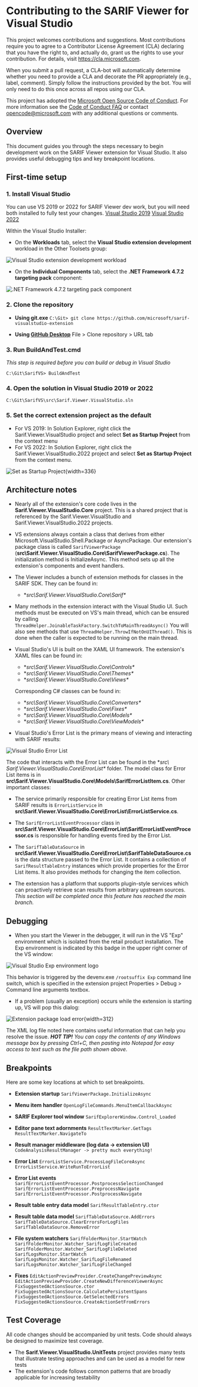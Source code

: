 # Contributing to the SARIF Viewer for Visual Studio
This project welcomes contributions and suggestions.  Most contributions require you to agree to a Contributor License Agreement (CLA) declaring that you have the right to, and actually do, grant us the rights to use your contribution. For details, visit https://cla.microsoft.com.

When you submit a pull request, a CLA-bot will automatically determine whether you need to provide a CLA and decorate the PR appropriately (e.g., label, comment). Simply follow the instructions provided by the bot. You will only need to do this once across all repos using our CLA.

This project has adopted the [Microsoft Open Source Code of Conduct](https://opensource.microsoft.com/codeofconduct/). For more information see the [Code of Conduct FAQ](https://opensource.microsoft.com/codeofconduct/faq/) or contact [opencode@microsoft.com](mailto:opencode@microsoft.com) with any additional questions or comments.

## Overview
This document guides you through the steps necessary to begin development work on the SARIF Viewer extension for Visual Studio. It also provides useful debugging tips and key breakpoint locations.

## First-time setup

### 1. Install Visual Studio
You can use VS 2019 or 2022 for SARIF Viewer dev work, but you will need both installed to fully test your changes.
[Visual Studio 2019](https://visualstudio.microsoft.com/vs/older-downloads/)
[Visual Studio 2022](https://visualstudio.microsoft.com/vs/enterprise/) 

Within the Visual Studio Installer:
- On the **Workloads** tab, select the **Visual Studio extension development** workload in the Other Toolsets group:

![Visual Studio extension development workload](assets/Contributing-ExtensionsWorkload.png)
- On the **Individual Components** tab, select the **.NET Framework 4.7.2 targeting pack** component:

![.NET Framework 4.7.2 targeting pack component](assets/Contributing-Framework472Component.png)

### 2. Clone the repository
- **Using git.exe**
    `C:\Git> git clone https://github.com/microsoft/sarif-visualstudio-extension`

- **Using [GitHub Desktop](https://desktop.github.com/)**
File > Clone repository > URL tab

### 3. Run BuildAndTest.cmd
*This step is required before you can build or debug in Visual Studio*

    C:\Git\SarifVS> BuildAndTest

### 4. Open the solution in Visual Studio 2019 or 2022
`C:\Git\SarifVS\src\Sarif.Viewer.VisualStudio.sln`

### 5. Set the correct extension project as the default

 - For VS 2019: In Solution Explorer, right click the Sarif.Viewer.VisualStudio project and select **Set as Startup Project**
   from the context menu
 - For VS 2022: In Solution Explorer, right click the Sarif.Viewer.VisualStudio.2022 project and select **Set as Startup Project** from the context menu.

![Set as Startup Project](assets/Contributing-SetAsStartupProject.png){width=336}

## Architecture notes

 - Nearly all of the extension's core code lives in the **Sarif.Viewer.VisualStudio.Core** project. This is a shared project that
   is referenced by the Sarif.Viewer.VisualStudio and Sarif.Viewer.VisualStudio.2022 projects.
   
 - VS extensions always contain a class that derives from either Microsoft.VisualStudio.Shell.Package or AsyncPackage. Our extension's package class is called `SarifViewerPackage` (**src\Sarif.Viewer.VisualStudio.Core\SarifViewerPackage.cs**). The initialization method is InitializeAsync. This method sets up all the extension's components and event handlers.

 - The Viewer includes a bunch of extension methods for classes in the SARIF SDK. They can be
   found in:
   - **src\Sarif.Viewer.VisualStudio.Core\Sarif\**

 - Many methods in the extension interact with the Visual Studio UI. Such methods must be executed on VS's main thread, which can be ensured by calling `ThreadHelper.JoinableTaskFactory.SwitchToMainThreadAsync()`
You will also see methods that use `ThreadHelper.ThrowIfNotOnUIThread()`. This is done when the caller is expected to be running on the main thread.

 -  Visual Studio's UI is built on the XAML UI framework. The extension's XAML files can be found in:
    - **src\Sarif.Viewer.VisualStudio.Core\Controls\**
    - **src\Sarif.Viewer.VisualStudio.Core\Themes\**
    - **src\Sarif.Viewer.VisualStudio.Core\Views\**

    Corresponding C# classes can be found in:
    - **src\Sarif.Viewer.VisualStudio.Core\Converters\**
    - **src\Sarif.Viewer.VisualStudio.Core\Fixes\**
    - **src\Sarif.Viewer.VisualStudio.Core\Models\**
    - **src\Sarif.Viewer.VisualStudio.Core\ViewModels\**
- Visual Studio's Error List is the primary means of viewing and interacting with SARIF results:

![Visual Studio Error List](assets/Contributing-ErrorList.png)

The code that interacts with the Error List can be found in the **src\ Sarif.Viewer.VisualStudio.Core\ErrorList\** folder. The model class for Error List items is in **src\Sarif.Viewer.VisualStudio.Core\Models\SarifErrorListItem.cs**.
Other important classes:
  - The service primarily responsible for creating Error List items from SARIF results is `ErrorListService` in **src\Sarif.Viewer.VisualStudio.Core\ErrorList\ErrorListService.cs**.
  - The `SarifErrorListEventProcessor` class in **src\Sarif.Viewer.VisualStudio.Core\ErrorList\SarifErrorListEventProcessor.cs** is responsible for handling events fired by the Error List.
  - The `SarifTableDataSource` in **src\Sarif.Viewer.VisualStudio.Core\ErrorList\SarifTableDataSource.cs** is the data structure passed to the Error List. It contains a collection of `SarifResultTableEntry` instances which provide properties for the Error List items. It also provides methods for changing the item collection.

- The extension has a platform that supports plugin-style services which can proactively retrieve scan results from arbitrary upstream sources. *This section will be completed once this feature has reached the main branch.*

## Debugging
- When you start the Viewer in the debugger, it will run in the VS "Exp" environment which is isolated from the retail product installation. The Exp environment is indicated by this badge in the upper right corner of the VS window:

![Visual Studio Exp environment logo](assets/Contributing-Exp.png)

This behavior is triggered by the devenv.exe `/rootsuffix Exp` command line switch, which is specified in the extension project Properties > Debug > Command line arguments textbox.

- If a problem (usually an exception) occurs while the extension is starting up, VS will pop this dialog:

![Extension package load error](assets/Contributing-PackageError.png){width=312}

The XML log file noted here contains useful information that can help you resolve the issue.
**_HOT TIP!_** _You can copy the contents of any Windows message box by pressing Ctrl+C, then pasting into Notepad for easy access to text such as the file path shown above._

## Breakpoints
Here are some key locations at which to set breakpoints.
- **Extension startup**
`SarifViewerPackage.InitializeAsync`

- **Menu item handler**
`OpenLogFileCommands.MenuItemCallbackAsync`

- **SARIF Explorer tool window**
`SarifExplorerWindow.Control_Loaded`

- **Editor pane text adornments**
`ResultTextMarker.GetTags`
`ResultTextMarker.NavigateTo`

- **Result manager middleware (log data -> extension UI)**
`CodeAnalysisResultManager -> pretty much everything!`

- **Error List**
`ErrorListService.ProcessLogFileCoreAsync`
`ErrorListService.WriteRunToErrorList`

- **Error List events**
`SarifErrorListEventProcessor.PostprocessSelectionChanged`
`SarifErrorListEventProcessor.PreprocessNavigate`
`SarifErrorListEventProcessor.PostprocessNavigate`

- **Result table entry data model**
`SarifResultTableEntry.ctor`

- **Result table data model**
`SarifTableDataSource.AddErrors`
`SarifTableDataSource.ClearErrorsForLogFiles`
`SarifTableDataSource.RemoveError`

- **File system watchers**
`SarifFolderMonitor.StartWatch`
`SarifFolderMonitor.Watcher_SarifLogFileCreated`
`SarifFolderMonitor.Watcher_SarifLogFileDeleted`
`SarifLogsMonitor.StartWatch`
`SarifLogsMonitor.Watcher_SarifLogFileRenamed`
`SarifLogsMonitor.Watcher_SarifLogFileChanged`

- **Fixes**
`EditActionPreviewProvider.CreateChangePreviewAsync`
`EditActionPreviewProvider.CreateNewDifferenceViewerAsync`
`FixSuggestedActionsSource.ctor`
`FixSuggestedActionsSource.CalculatePersistentSpans`
`FixSuggestedActionsSource.GetSelectedErrors`
`FixSuggestedActionsSource.CreateActionSetFromErrors`

## Test Coverage
All code changes should be accompanied by unit tests. Code should always be designed to maximize test coverage.
- The **Sarif.Viewer.VisualStudio.UnitTests** project provides many tests that illustrate testing approaches and can be used as a model for new tests
- The extension's code follows common patterns that are broadly applicable for increasing testability
